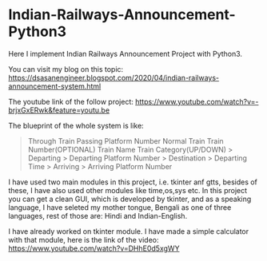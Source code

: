 # Indian-Railways-Announcement-Python3
Here I implement Indian Railways Announcement Project with Python3.

You can visit my blog on this topic:
https://dsasanengineer.blogspot.com/2020/04/indian-railways-announcement-system.html

The youtube link of the follow project:
https://www.youtube.com/watch?v=-brjxGxERwk&feature=youtu.be

The blueprint of the whole system is like:
>Through Train
  > Passing Platform Number
> Normal Train
  > Train Number(OPTIONAL)
  > Train Name
  > Train Category(UP/DOWN)
    > Departing
      > Departing Platform Number
      > Destination
      > Departing Time
    > Arriving
      > Arriving Platform Number

I have used two main modules in this project, i.e. tkinter anf gtts, besides of these, I have also used other modules like time,os,sys etc.
In this project you can get a clean GUI, which is developed by tkinter, and as a speaking language, I have seleted my mother tongue, Bengali as one of three languages, rest of those are: Hindi and Indian-English.

I have already worked on tkinter module. I have made a simple calculator with that module, here is the link of the video:
https://www.youtube.com/watch?v=DHhE0d5xgWY
